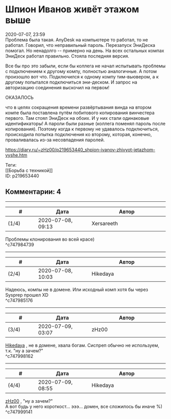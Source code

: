 Шпион Иванов живёт этажом выше
==============================

  
2020-07-07, 23:59  
 Проблема была такая. AnyDesk на компьютере то работал, то не работал. Говорил, что неправильный пароль. Перезапуск ЭниДеска помогал. Но ненадолго -- примерно на день. На всех остальных компах ЭниДеск работал правильно. Стояла последняя версия.   
   
 Все бы про это забыли, если бы коллега не начал испытывать проблемы с подключением к другому компу, полностью аналогичные. А потом произошло вот что. Подключился к одному компу тим-вьювером, а к другому попытался подключиться эни-деском. И запрос на авторизацию соединения выскочил на первом!   
   
 ОКАЗАЛОСЬ   
   
 что в целях сокращения времени развёртывания винда на втором компе была поставлена путём побитового копирования винчестера первого. Там стоял ЭниДеск на обоих. И у них стали одинаковые идентификаторы! А пароли были разные (коллега поменял пароль после копирования). Поэтому когда к первому не удавалось подключиться, происходила попытка подключения ко второму, которая, конечно, проваливалась из-за несовпадения паролей.   
   
  
<https://diary.ru/~zHz00/p219653440_shpion-ivanov-zhivyot-jetazhom-vyshe.htm>  
  
Теги:  
[[Борьба с техникой]]  
ID: p219653440  


Комментарии: 4
--------------

  


---



|         #         |              Дата              |                     Автор                     |           ID           |
| --- | --- | --- | --- |
| (1/4) | 2020-07-08, 09:13 | Xersareeth | c747984739 |

  
 Проблемы клонирования во всей красе)   
 ^c747984739

---



|         #         |              Дата              |                     Автор                     |           ID           |
| --- | --- | --- | --- |
| (2/4) | 2020-07-08, 10:03 | Hikedaya | c747985176 |

  
 Надеюсь, компы не в домене. Или исходный комп хотя бы через Sysprep прошел XD   
 ^c747985176

---



|         #         |              Дата              |                     Автор                     |           ID           |
| --- | --- | --- | --- |
| (3/4) | 2020-07-09, 03:07 | zHz00 | c747998162 |

  
  [Hikedaya](http://hikedaya.diary.ru "Записная книжка")  , не в домене, хвала богам. Сиспреп обычно не используем, т.к. "ну а зачем?"   
 ^c747998162

---



|         #         |              Дата              |                     Автор                     |           ID           |
| --- | --- | --- | --- |
| (4/4) | 2020-07-09, 08:55 | Hikedaya | c747999141 |

  
  [zHz00](https://zHz00.diary.ru "Untitled")  ,  "ну а зачем?"    
 А вот будь у него короткост... эээ... домен, все сложилось бы иначе %)   
 ^c747999141